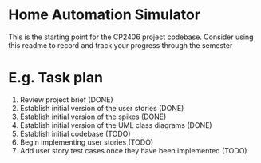 # Home Automation Simulator
This is the starting point for the CP2406 project codebase.
Consider using this readme to record and track your progress through the semester
# E.g. Task plan
1. Review project brief (DONE)
2. Establish initial version of the user stories (DONE)
3. Establish initial version of the spikes (DONE)
4. Establish initial version of the UML class diagrams (DONE)
5. Establish initial codebase (TODO)
6. Begin implementing user stories (TODO)
7. Add user story test cases once they have been implemented (TODO)
